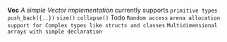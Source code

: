 **Vec**
*A simple Vector implementation* 
currently supports
`primitive types`
`push_back({..})`
`size()`
`collapse()`
Todo
`Random access`
`arena allocation`
`support for Complex types like structs and classes`
`Multidimensional arrays with simple declaration`

